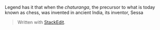 
Legend has it that when the *chaturanga*, the precursor to what is today known as chess, was invented in ancient India, its inventor, Sessa

> Written with [StackEdit](https://stackedit.io/).
<!--stackedit_data:
eyJoaXN0b3J5IjpbLTExNTExODE2NjksNzMwOTk4MTE2XX0=
-->